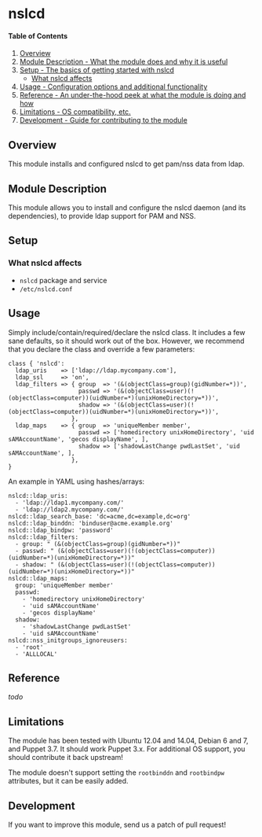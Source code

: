 # nslcd

#### Table of Contents

1. [Overview](#overview)
2. [Module Description - What the module does and why it is useful](#module-description)
3. [Setup - The basics of getting started with nslcd](#setup)
    * [What nslcd affects](#what-nslcd-affects)
4. [Usage - Configuration options and additional functionality](#usage)
5. [Reference - An under-the-hood peek at what the module is doing and how](#reference)
5. [Limitations - OS compatibility, etc.](#limitations)
6. [Development - Guide for contributing to the module](#development)

## Overview

This module installs and configured nslcd to get pam/nss data from ldap.

## Module Description

This module allows you to install and configure the nslcd daemon (and its dependencies), to provide ldap support for 
PAM and NSS.

## Setup

### What nslcd affects

* `nslcd` package and service
* `/etc/nslcd.conf`

## Usage

Simply include/contain/required/declare the nslcd class.
It includes a few sane defaults, so it should work out of the box.
However, we recommend that you declare the class and override a few parameters:

```
class { 'nslcd':
  ldap_uris    => ['ldap://ldap.mycompany.com'],
  ldap_ssl     => 'on',
  ldap_filters => { group  => '(&(objectClass=group)(gidNumber=*))',
                    passwd => '(&(objectClass=user)(!(objectClass=computer))(uidNumber=*)(unixHomeDirectory=*))',
                    shadow => '(&(objectClass=user)(!(objectClass=computer))(uidNumber=*)(unixHomeDirectory=*))',
                  },
  ldap_maps    => { group  => 'uniqueMember member',
                    passwd => ['homedirectory unixHomeDirectory', 'uid sAMAccountName', 'gecos displayName', ],
                    shadow => ['shadowLastChange pwdLastSet', 'uid sAMAccountName', ],
                  },
}
```

An example in YAML using hashes/arrays:

```
nslcd::ldap_uris:
  - 'ldap://ldap1.mycompany.com/'
  - 'ldap://ldap2.mycompany.com/'
nslcd::ldap_search_base: 'dc=acme,dc=example,dc=org'
nslcd::ldap_binddn: 'binduser@acme.example.org'
nslcd::ldap_bindpw: 'password'
nslcd::ldap_filters:
  - group: " (&(objectClass=group)(gidNumber=*))"
  - passwd: " (&(objectClass=user)(!(objectClass=computer))(uidNumber=*)(unixHomeDirectory=*))"
  - shadow: " (&(objectClass=user)(!(objectClass=computer))(uidNumber=*)(unixHomeDirectory=*))"
nslcd::ldap_maps:
  group: 'uniqueMember member'
  passwd:  
    - 'homedirectory unixHomeDirectory'
    - 'uid sAMAccountName'
    - 'gecos displayName'
  shadow:
    - 'shadowLastChange pwdLastSet'
    - 'uid sAMAccountName'
nslcd::nss_initgroups_ignoreusers: 
  - 'root'  
  - 'ALLLOCAL'  

```





## Reference

*todo*

## Limitations

The module has been tested with Ubuntu 12.04 and 14.04, Debian 6 and 7, and Puppet 3.7.
It should work Puppet 3.x.
For additional OS support, you should contribute it back upstream!

The module doesn't support setting the `rootbinddn` and `rootbindpw` attributes, but it can be easily added.

## Development

If you want to improve this module, send us a patch of pull request!

